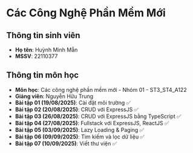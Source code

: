 # Các Công Nghệ Phần Mềm Mới

## Thông tin sinh viên
- **Họ tên**: Huỳnh Minh Mẫn  
- **MSSV**: 22110377  

## Thông tin môn học
- **Môn học**: Các công nghệ phần mềm mới - Nhóm 01 - ST3_ST4_A122  
- **Giảng viên**: Nguyễn Hữu Trung
- **Bài tập 01 (19/08/2025)**: Cài đặt môi trường ✅
- **Bài tập 02 (20/08/2025)**: CRUD với ExpressJS ✅
- **Bài tập 03 (26/08/2025)**: CRUD với ExpressJS bằng TypeScript ✅
- **Bài tập 04 (27/08/2025)**: Fullstack với ExpressJS, ReactJS ✅
- **Bài tập 05 (03/09/2025)**: Lazy Loading & Paging ✅
- **Bài tập 06 (09/09/2025)**: Tìm kiếm và lọc dữ liệu ✅
- **Bài tập 07 (10/09/2025)**: Viết thư viện ✅
